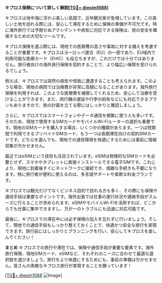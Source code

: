 **キプロス保険について詳しく解説[[TG💪+ @esim1088](https://t.me/s/esim1088)]**

キプロスは地中海に浮かぶ美しい島国で、近年観光客が急増しています。この美しい土地を訪れる際には、安心して滞在するために保険の準備が不可欠です。特に海外旅行では予期せぬアクシデントや病気に対応できる保険は、旅の安全を確保するための大切なツールです。

キプロス保険を選ぶ際には、現地での医療費の高さや事故に対する備えを考慮することが重要です。キプロスはヨーロッパ連合（EU）の一部であり、EU域内で利用可能な医療カード（EHIC）も役立ちますが、これだけでは十分ではありません。旅行者向けの海外旅行保険を契約することで、より幅広い保障を受けられるでしょう。

例えば、キプロスでは突然の病気や怪我に遭遇することも考えられます。このような場合、現地の病院では治療費が非常に高額になることがあります。海外旅行保険を利用すれば、このような医療費を補償してくれるため、安心して治療を受けることができます。また、飛行機の遅延や行李の紛失などにも対応できるプランもありますので、旅の計画を立てる際にはしっかりと確認しましょう。

さらに、キプロスではスマートフォンやデータ通信を頻繁に使う人も多いです。そのため、現地で使用するSIMカードやモバイルWi-Fiルーターの選択も重要です。現地のSIMカードを購入する場合、いくつかの種類があります。一つは短期間で利用できるプリペイドSIMカード、もう一つは長期滞在向けの契約SIMカードです。どちらを選んでも、現地での通信環境を快適にするためには事前に情報収集が欠かせません。

最近ではeSIMという技術も注目されています。eSIMは物理的なSIMカードを必要とせず、スマホやタブレットに直接インストールできる電子SIMです。これにより、現地に到着後すぐにネットワークに接続でき、煩雑な手続きも不要になります。特に旅行者が便利に使えるのは、多言語サポートや柔軟な料金プランです。

キプロスでは観光だけでなくビジネス目的で訪れる方も多く、その際にも保険や通信手段は重要なポイントです。海外出張では仕事の進行状況や連絡手段がスムーズに行えることが求められます。eSIMやモバイルWi-Fiを活用すれば、どこからでも仕事に集中できますし、万が一のトラブルにも迅速に対応可能です。

最後に、キプロスでの滞在中には必ず保険の加入を忘れずに行いましょう。そして、現地での通信手段もしっかり整えておくことで、快適かつ安全な旅行を実現できます。旅行前にはしっかりとプランニングを行い、安心してキプロスを楽しんでください！

**まとめ**
キプロスでの旅行や滞在では、保険や通信手段が重要な要素です。海外旅行保険、現地SIMカード、eSIMなど、それぞれのニーズに合わせて最適な選択肢を選びましょう。旅行をより快適にするためにも、事前の準備は欠かせません。皆さんの素敵なキプロス旅行が実現することを願っています！

[[TG💪+ @esim1088](https://t.me/s/esim1088) ![Image](https://i.postimg.cc/Y0z9fWf4/image.png)]